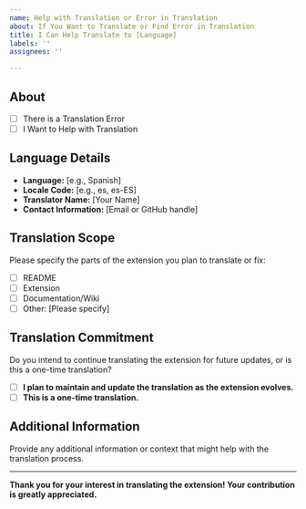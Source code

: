 ```yaml
---
name: Help with Translation or Error in Translation
about: If You Want to Translate or Find Error in Translation
title: I Can Help Translate to [Language]
labels: ''
assignees: ''

---
```


## About 
- [ ] There is a Translation Error
- [ ] I Want to Help with Translation

## Language Details

- **Language:** [e.g., Spanish]
- **Locale Code:** [e.g., es, es-ES]
- **Translator Name:** [Your Name]
- **Contact Information:** [Email or GitHub handle]

## Translation Scope

Please specify the parts of the extension you plan to translate or fix:
- [ ] README
- [ ] Extension
- [ ] Documentation/Wiki 
- [ ] Other: [Please specify]

## Translation Commitment

Do you intend to continue translating the extension for future updates, or is this a one-time translation?

- [ ] **I plan to maintain and update the translation as the extension evolves.**
- [ ] **This is a one-time translation.**

## Additional Information

Provide any additional information or context that might help with the translation process.

---
**Thank you for your interest in translating the extension! Your contribution is greatly appreciated.**
